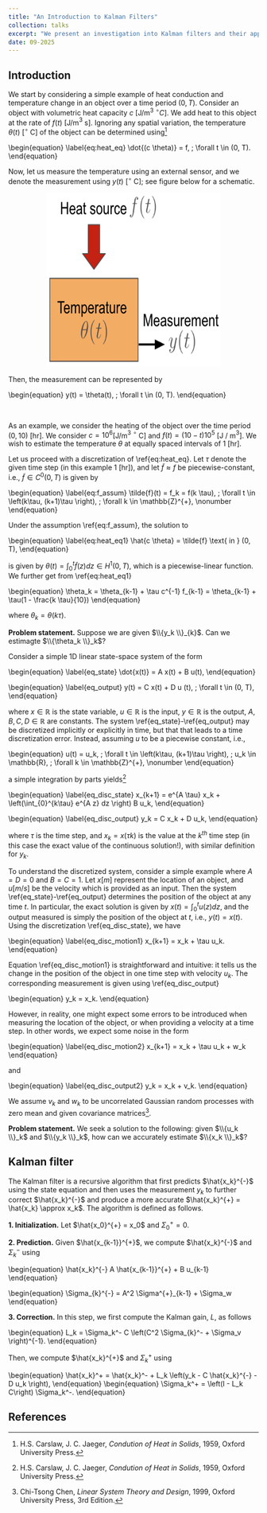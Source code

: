 ```yaml
---
title: "An Introduction to Kalman Filters"
collection: talks
excerpt: "We present an investigation into Kalman filters and their applications in BMS"
date: 09-2025
---
```


## Introduction

We start by considering a simple example of heat conduction and temperature change in an object over a time period $(0, T)$. Consider an object with volumetric heat capacity $c$ [J/m$^3$ $^\circ C$]. We add heat to this object at the rate of $f(t)$ [J/m$^3$ s]. Ignoring any spatial variation, the temperature $\theta(t)$ [$^\circ$ C] of the object can be determined using[^1]

\begin{equation}
\label{eq:heat_eq}
 \dot{(c \theta)} = f, \; \forall t \in (0, T).
\end{equation}

Now, let us measure the temperature using an external sensor, and we denote the measurement using $y(t)$ [$^\circ$ C]; see figure below for a schematic. 

<div align="center">
<img src='/images/heat_kalman_filter_example.png' width='350' height='350'>
</div>

Then, the measurement can be represented by

\begin{equation}
y(t) = \theta(t), \; \forall t \in (0, T).
\end{equation}

<br>

As an example, we consider the heating of the object over the time period $(0, 10)$ [hr]. We consider $c = 10^6$[J/m$^3$ $^\circ$ C] and $f(t) = (10 - t) 10^5$ [J / m$^3$]. We wish to estimate the temperature $\theta$ at equally spaced intervals of $1$ [hr]. 

Let us proceed with a discretization of \ref{eq:heat_eq}. Let $\tau$ denote the given time step (in this example $1$ [hr]), and let $\tilde{f} \approx f$ be piecewise-constant, i.e., $\tilde{f} \in C^0(0, T)$ is given by

\begin{equation}
\label{eq:f_assum}
\tilde{f}(t) = f_k = f(k \tau), \; \forall t \in \left(k\tau, (k+1)\tau \right), \; \forall k \in \mathbb{Z}^{+}, \nonumber
\end{equation}

Under the assumption \ref{eq:f_assum}, the solution to 

\begin{equation}
\label{eq:heat_eq1}
\hat{c \theta} = \tilde{f} \text{ in } (0, T),
\end{equation}

is given by $\theta(t) = \int_0^t \tilde{f}(z)dz \in H^1(0, T)$, which is a piecewise-linear function. We further get from \ref{eq:heat_eq1}

\begin{equation}
\theta_k = \theta_{k-1} + \tau c^{-1} f_{k-1} = \theta_{k-1} + \tau(1 - \frac{k \tau}{10})
\end{equation}

where $\theta_k = \theta(k \tau)$. 

**Problem statement.** Suppose we are given $\\{y_k \\}_{k}$. Can we estimagte $\\{\theta_k \\}_k$? 






Consider a simple 1D linear state-space system of the form 

\begin{equation}
\label{eq_state}
\dot{x(t)} = A x(t) + B u(t),
\end{equation}

\begin{equation}
\label{eq_output}
y(t) = C x(t) + D u (t), \; \forall t \in (0, T),
\end{equation}

where $x \in \mathbb{R}$ is the state variable, $u \in \mathbb{R}$ is the input, $y \in \mathbb{R}$ is the output, $A, B, C, D \in \mathbb{R}$ are constants. The system \ref{eq_state}-\ref{eq_output} may be discretized implicitly or explicitly in time, but that that leads to a time discretization error. Instead, assuming $u$ to be a piecewise constant, i.e., 

\begin{equation}
u(t) = u_k, \; \forall t \in \left(k\tau, (k+1)\tau \right), \; u_k \in \mathbb{R}, \; \forall k \in \mathbb{Z}^{+}, \nonumber
\end{equation}

 a simple integration by parts yields[^1]

\begin{equation}
\label{eq_disc_state}
x_{k+1} = e^{A \tau} x_k + \left(\int_{0}^{k\tau} e^{A z} dz \right) B u_k,
\end{equation}

\begin{equation}
\label{eq_disc_output}
y_k = C x_k + D u_k,
\end{equation}

where $\tau$ is the time step, and $x_k = x(\tau k)$ is the value at the $k^{th}$ time step (in this case the exact value of the continuous solution!), with similar definition for $y_k$.

To understand the discretized system, consider a simple example where $A = D = 0$ and $B = C = 1$. Let $x [m]$ represent the location of an object, and $u [m/s]$ be the velocity which is provided as an input. Then the system \ref{eq_state}-\ref{eq_output} determines the position of the object at any time $t$. In particular, the exact solution is given by $x(t) = \int_{0}^t u(z)dz$, and the output measured is simply the position of the object at $t$, i.e., $y(t) = x(t)$. Using the discretization \ref{eq_disc_state}, we have 

\begin{equation}
\label{eq_disc_motion1}
x_{k+1} = x_k + \tau u_k.
\end{equation}

Equation \ref{eq_disc_motion1} is straightforward and intuitive: it tells us the change in the position of the object in one time step with velocity $u_k$. The corresponding measurement is given using \ref{eq_disc_output}

\begin{equation}
y_k = x_k.
\end{equation}

However, in reality, one might expect some errors to be introduced when measuring the location of the object, or when providing a velocity at a time step. In other words, we expect some noise in the form 

\begin{equation}
\label{eq_disc_motion2}
x_{k+1} = x_k + \tau u_k + w_k
\end{equation}

and 

\begin{equation}
\label{eq_disc_output2}
y_k = x_k + v_k.
\end{equation}

We assume $v_k$ and $w_k$ to be uncorrelated Gaussian random processes with zero mean and given covariance matrices[^2]. 

**Problem statement.** We seek a solution to the following: given $\\{u_k \\}_k$ and $\\{y_k \\}_k$, how can we accurately estimate $\\{x_k \\}_k$? 

## Kalman filter

The Kalman filter is a recursive algorithm that first predicts $\hat{x_k}^{-}$ using the state equation and then uses the measurement $y_k$ to further correct $\hat{x_k}^{-}$ and produce a more accurate $\hat{x_k}^{+} = \hat{x_k} \approx x_k$. The algorithm is defined as follows. 

**1. Initialization.** Let $\hat{x_0}^{+} = x_0$ and $\Sigma_0^+ = 0$.

**2. Prediction.** Given $\hat{x_{k-1}}^{+}$, we compute $\hat{x_k}^{-}$ and $\Sigma_k^{-}$ using 

\begin{equation}
\hat{x_k}^{-} A \hat{x_{k-1}}^{+} + B u_{k-1}
\end{equation}

\begin{equation}
\Sigma_{k}^{-} = A^2 \Sigma^{+}_{k-1} + \Sigma_w
\end{equation}

**3. Correction.** In this step, we first compute the Kalman gain, $L$, as follows

\begin{equation}
L_k = \Sigma_k^- C \left(C^2 \Sigma_{k}^- + \Sigma_v \right)^{-1}.
\end{equation}

Then, we compute $\hat{x_k}^{+}$ and $\Sigma_k^{+}$ using 

\begin{equation}
\hat{x_k}^+ = \hat{x_k}^- + L_k \left(y_k - C \hat{x_k}^{-} - D u_k \right),
\end{equation}
\begin{equation}
\Sigma_k^+ = \left(I - L_k C\right) \Sigma_k^-.
\end{equation}

## References
[^1]: H.S. Carslaw, J. C. Jaeger, *Condution of Heat in Solids*, 1959, Oxford University Press.
[^2]: Chi-Tsong Chen, *Linear System Theory and Design*, 1999, Oxford University Press, 3rd Edition.
[^3]: Gregory L. Plett, *Extended Kalman filtering for battery management systems of LiPB-based HEV battery packs, Part 1, Background*, 2004, Journal of Power Sources.
